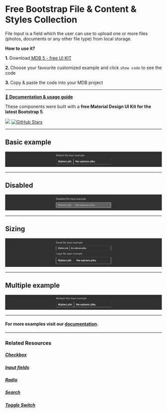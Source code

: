 # Free Bootstrap File & Content & Styles Collection

File Input is a field which the user can use to upload one or more files (photos, documents or any other file type) from local storage.

<p><strong>How to use it?</strong></p>
<p class="mb-2">
<strong>1. </strong>Download<a target="_blank" href="https://mdbootstrap.com/docs/standard/"> MDB 5 - free UI KIT</a></p>
<p class="mb-2"><strong>2. </strong>Choose your favourite customized example and click <code>show code</code> to see the code</p>
<p class="mb-3"><strong>3. </strong>Copy & paste the code into your MDB project</p>

--------------------

[📄 **Documentation & usage guide**](https://mdbootstrap.com/docs/standard/forms/file/)

These components were built with a **free Material Design UI Kit for the latest Bootstrap 5**.

<img height="25" src="https://mdbootstrap.com/img/Marketing/general/logo/medium/mdb-r.png">  [![GitHub Stars](https://img.shields.io/github/stars/mdbootstrap/mdb-ui-kit?label=Star%20now&style=social)](https://github.com/mdbootstrap/mdb-ui-kit/)

---------------------

 <h2 class="mb-4">Basic example</h2> 

 [![Bootstrap 5 File](/assets/basic-example.png)](https://mdbootstrap.com/docs/standard/forms/file/#section-basic-example)

 
 <hr class="my-5">

 <h2 class="mb-4">Disabled</h2> 

 [![Bootstrap 5 File](/assets/disabled.png)](https://mdbootstrap.com/docs/standard/forms/file/#section-basic-example)

 
 <hr class="my-5">

 <h2 class="mb-4">Sizing</h2> 

 [![Bootstrap 5 File](/assets/sizing.png)](https://mdbootstrap.com/docs/standard/forms/file/#section-sizing)

 
 <hr class="my-5">

 <h2 class="mb-4">Multiple example</h2> 

 [![Bootstrap 5 File](/assets/multiple-example.png)](https://mdbootstrap.com/docs/standard/forms/file/#section-multiple-example)


 
 <hr class="my-5">

<h4>For more examples visit our <a target="_blank" href="https://mdbootstrap.com/docs/standard/forms/file/">documentation</a>.</h4>

 <hr class="my-5">

<h3>Related Resources</h3>

<h5><a target="_blank" href="https://mdbootstrap.com/docs/standard/forms/checkbox/">Checkbox</a></h5>

<h5><a target="_blank" href="https://mdbootstrap.com/docs/standard/forms/input-fields/">Input fields</a></h5>

<h5><a target="_blank" href="https://mdbootstrap.com/docs/standard/forms/radio/">Radio</a></h5>

<h5><a target="_blank" href="https://mdbootstrap.com/docs/standard/forms/search/">Search</a></h5>

<h5><a target="_blank" href="https://mdbootstrap.com/docs/standard/forms/switch/">Toggle Switch</a></h5>


